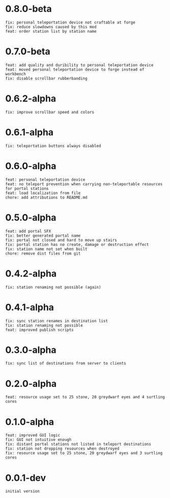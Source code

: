 # 0.8.0-beta
    fix: personal teleportation device not craftable at forge
    fix: reduce slowdowns caused by this mod
    feat: order station list by station name

# 0.7.0-beta
    feat: add quality and duribility to personal teleportation device
    feat: moved personal teleportation device to forge instead of workbench
    fix: disable scrollbar rubberbanding

# 0.6.2-alpha
    fix: improve scrollbar speed and colors

# 0.6.1-alpha
    fix: teleportation buttons always disabled

# 0.6.0-alpha
    feat: personal teleportation device
    feat: no teleport prevention when carrying non-teleportable resources for portal stations
    feat: load localization from file
    chore: add attributions to README.md

# 0.5.0-alpha
    feat: add portal SFX
    fix: better generated portal name
    fix: portal not closed and hard to move up stairs
    fix: portal station has no create, damage or destruction effect
    fix: station name not set when built
    chore: remove dist files from git

# 0.4.2-alpha
    fix: station renaming not possible (again)

# 0.4.1-alpha
    fix: sync station renames in destination list
    fix: station renaming not possible
    feat: improved publish scripts

# 0.3.0-alpha
    fix: sync list of destinations from server to clients

# 0.2.0-alpha
    feat: resource usage set to 25 stone, 20 greydwarf eyes and 4 surtling cores

# 0.1.0-alpha
    feat: improved GUI logic
    fix: GUI not intuitive enough
    fix: distant portal stations not listed in teleport destinations
    fix: station not dropping resources when destroyed
    fix: resource usage set to 25 stone, 20 greydwarf eyes and 3 surtling cores

# 0.0.1-dev
    initial version